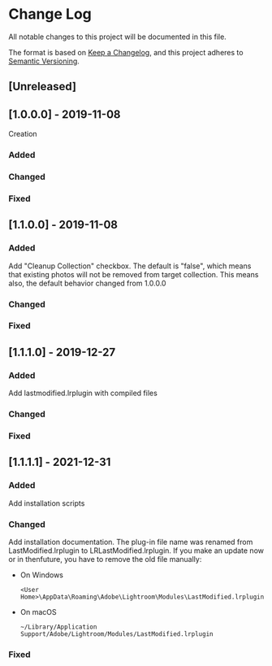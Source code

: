 # Change Log
All notable changes to this project will be documented in this file.

The format is based on [Keep a Changelog](https://keepachangelog.com/en/1.0.0/),
and this project adheres to [Semantic Versioning](https://semver.org/spec/v2.0.0.html).

## [Unreleased]

## [1.0.0.0] - 2019-11-08
Creation

### Added
### Changed
### Fixed

## [1.1.0.0] - 2019-11-08

### Added
Add "Cleanup Collection" checkbox.
The default is "false", which means that existing photos will not be removed from target collection.
This means also, the default behavior changed from 1.0.0.0
### Changed
### Fixed

## [1.1.1.0] - 2019-12-27

### Added
Add lastmodified.lrplugin with compiled files
### Changed
### Fixed

## [1.1.1.1]  - 2021-12-31

### Added
Add installation scripts
### Changed
Add installation documentation.
The plug-in file name was renamed from LastModified.lrplugin to 
LRLastModified.lrplugin. If you make an update now or in thenfuture, you have to
remove the old file manually:  
* On Windows
    ```
    <User Home>\AppData\Roaming\Adobe\Lightroom\Modules\LastModified.lrplugin
    ```
* On macOS 
    ``` 
    ~/Library/Application Support/Adobe/Lightroom/Modules/LastModified.lrplugin
    ```
### Fixed

